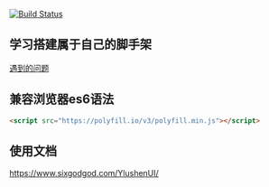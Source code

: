 [![Build Status](https://www.travis-ci.org/Ylushen/webpack-vue.svg?branch=master)](https://www.travis-ci.org/Ylushen/webpack-vue)

## 学习搭建属于自己的脚手架
[遇到的问题](./docs/README.md)

## 兼容浏览器es6语法
  ```html
  <script src="https://polyfill.io/v3/polyfill.min.js"></script>
  ```
## 使用文档
  https://www.sixgodgod.com/YlushenUI/